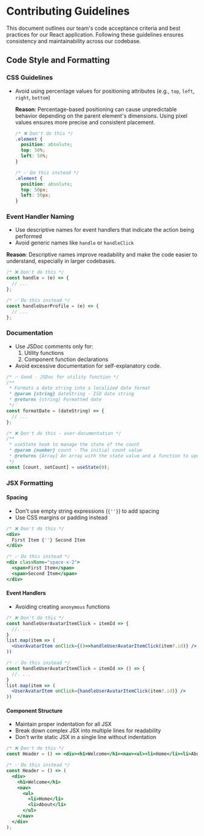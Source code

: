 # Contributing Guidelines

This document outlines our team's code acceptance criteria and best practices for our React application. Following these guidelines ensures consistency and maintainability across our codebase.

## Code Style and Formatting

### CSS Guidelines
- Avoid using percentage values for positioning attributes (e.g., `top`, `left`, `right`, `bottom`)

  **Reason**: Percentage-based positioning can cause unpredictable behavior depending on the parent element's dimensions. Using pixel values ensures more precise and consistent placement.  

  ```css
  /* ❌ Don't do this */
  .element {
    position: absolute;
    top: 50%;
    left: 50%;
  }

  /* ✅ Do this instead */
  .element {
    position: absolute;
    top: 50px;
    left: 50px;
  }
  ```

### Event Handler Naming
- Use descriptive names for event handlers that indicate the action being performed
- Avoid generic names like `handle` or `handleClick`

 **Reason**: Descriptive names improve readability and make the code easier to understand, especially in larger codebases.

```jsx
/* ❌ Don't do this */
const handle = (e) => {
  // ...
};

/* ✅ Do this instead */
const handleUserProfile = (e) => {
  // ...
};
```

### Documentation
- Use JSDoc comments only for:
  1. Utility functions
  2. Component function declarations
- Avoid excessive documentation for self-explanatory code.

```jsx
/* ✅ Good - JSDoc for utility function */
/**
 * Formats a date string into a localized date format
 * @param {string} dateString - ISO date string
 * @returns {string} Formatted date
 */
const formatDate = (dateString) => {
  // ...
};

/* ❌ Don't do this - over-documentation */
/**
 * useState hook to manage the state of the count
 * @param {number} count - The initial count value
 * @returns {Array} An array with the state value and a function to update it
 */
const [count, setCount] = useState(0);
```

### JSX Formatting

#### Spacing
- Don't use empty string expressions (`{''}`) to add spacing
- Use CSS margins or padding instead

```jsx
/* ❌ Don't do this */
<div>
  First Item {''} Second Item
</div>

/* ✅ Do this instead */
<div className="space-x-2">
  <span>First Item</span>
  <span>Second Item</span>
</div>
```

#### Event Handlers
- Avoiding creating `anonymous` functions

```jsx
/* ❌ Don't do this */
const handleUserAvatarItemClick = itemId => {
  //. ...
}
list.map(item => (
  <UserAvatarItem onClick={()=>handleUserAvatarItemClick(item?.id)} />
))

/* ✅ Do this instead */
const handleUserAvatarItemClick = itemId => () => {
  //. ...
}
list.map(item => (
  <UserAvatarItem onClick={handleUserAvatarItemClick(item?.id)} />
))
```

#### Component Structure
- Maintain proper indentation for all JSX
- Break down complex JSX into multiple lines for readability
- Don't write static JSX in a single line without indentation

```jsx
/* ❌ Don't do this */
const Header = () => <div><h1>Welcome</h1><nav><ul><li>Home</li><li>About</li></ul></nav></div>;

/* ✅ Do this instead */
const Header = () => (
  <div>
    <h1>Welcome</h1>
    <nav>
      <ul>
        <li>Home</li>
        <li>About</li>
      </ul>
    </nav>
  </div>
);
```

